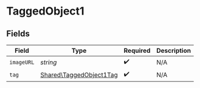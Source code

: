 # TaggedObject1


## Fields

| Field                                                              | Type                                                               | Required                                                           | Description                                                        |
| ------------------------------------------------------------------ | ------------------------------------------------------------------ | ------------------------------------------------------------------ | ------------------------------------------------------------------ |
| `imageURL`                                                         | *string*                                                           | :heavy_check_mark:                                                 | N/A                                                                |
| `tag`                                                              | [Shared\TaggedObject1Tag](../../Models/Shared/TaggedObject1Tag.md) | :heavy_check_mark:                                                 | N/A                                                                |